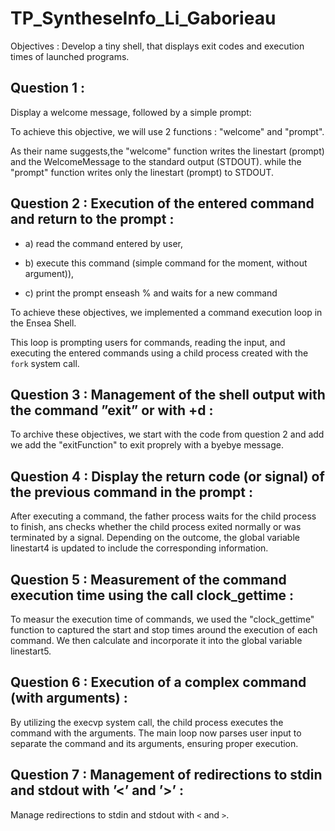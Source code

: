 # TP_SyntheseInfo_Li_Gaborieau

Objectives : Develop a tiny shell, that displays exit codes and execution times of launched programs.

## Question 1 : 
Display a welcome message, followed by a simple prompt: 

To achieve this objective, we will use 2 functions : "welcome" and "prompt". 

As their name suggests,the "welcome" function writes the linestart (prompt) and the WelcomeMessage to the standard output (STDOUT). while the "prompt" function writes only the linestart (prompt) to STDOUT. 


## Question 2 : Execution of the entered command and return to the prompt : 

- a) read the command entered by user,

- b) execute this command (simple command for the moment, without argument)), 

- c) print the prompt enseash % and waits for a new command


To achieve these objectives, we implemented a command execution loop in the Ensea Shell. 

This loop is prompting users for commands, reading the input, and executing the entered commands using a child process created with the `fork` system call. 


## Question 3 : Management of the shell output with the command ”exit” or with <ctrl>+d : 

To archive these objectives, we start with the code from question 2 and add we add the "exitFunction" to exit proprely with a byebye message. 


 ## Question 4 : Display the return code (or signal) of the previous command in the prompt :

After executing a command, the father process waits for the child process to finish, ans checks whether the child process exited normally or was terminated by a signal. 
Depending on the outcome, the global variable linestart4 is updated to include the corresponding information.


## Question 5 : Measurement of the command execution time using the call clock_gettime :

To measur the execution time of commands, we used the "clock_gettime" function to captured the start and stop times around the execution of each command. 
We then calculate and incorporate it into the global variable linestart5. 


## Question 6 : Execution of a complex command (with arguments) :

By utilizing the execvp system call, the child process executes the command with the arguments. 
The main loop now parses user input to separate the command and its arguments, ensuring proper execution. 


## Question 7 : Management of redirections to stdin and stdout with ’<’ and ’>’ :

Manage redirections to stdin and stdout with `<` and `>`.


  




